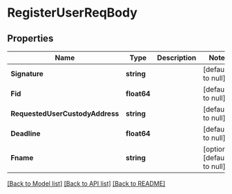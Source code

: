# RegisterUserReqBody

## Properties
Name | Type | Description | Notes
------------ | ------------- | ------------- | -------------
**Signature** | **string** |  | [default to null]
**Fid** | **float64** |  | [default to null]
**RequestedUserCustodyAddress** | **string** |  | [default to null]
**Deadline** | **float64** |  | [default to null]
**Fname** | **string** |  | [optional] [default to null]

[[Back to Model list]](../README.md#documentation-for-models) [[Back to API list]](../README.md#documentation-for-api-endpoints) [[Back to README]](../README.md)

